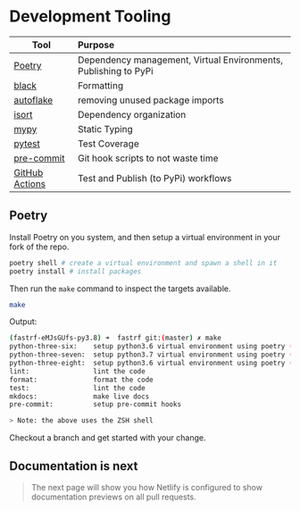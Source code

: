 # Development Tooling

| Tool   |      Purpose |
|---------------|:-------------|
| [Poetry](https://python-poetry.org/)  |  Dependency management, Virtual Environments, Publishing to PyPi |
| [black](https://black.readthedocs.io/en/stable/)  |  Formatting |
| [autoflake](https://github.com/myint/autoflake)  | removing unused package imports |
| [isort](https://github.com/timothycrosley/isort)  |  Dependency organization |
| [mypy](https://github.com/python/mypy)  |  Static Typing |
| [pytest](https://docs.pytest.org/en/latest/)  |  Test Coverage |
| [pre-commit](https://pre-commit.com/) | Git hook scripts to not waste time |
| [GitHub Actions](https://github.com/features/actions)  | Test and Publish (to PyPi) workflows |

## Poetry

Install Poetry on you system, and then setup a virtual environment in your fork of the repo.

```bash
poetry shell # create a virtual environment and spawn a shell in it
poetry install # install packages
```

Then run the `make` command to inspect the targets available.

```bash
make
```

Output:

```bash
(fastrf-eMJsGUfs-py3.8) ➜  fastrf git:(master) ✗ make
python-three-six:    setup python3.6 virtual environment using poetry (run poetry install afterwards)
python-three-seven:  setup python3.7 virtual environment using poetry (run poetry install afterwards)
python-three-eight:  setup python3.6 virtual environment using poetry (run poetry install afterwards)
lint:                lint the code
format:              format the code
test:                lint the code
mkdocs:              make live docs
pre-commit:          setup pre-commit hooks

> Note: the above uses the ZSH shell

```

Checkout a branch and get started with your change.

## Documentation is next

> The next page will show you how Netlify is configured to show documentation previews on all pull requests.
